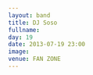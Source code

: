 ```yaml
---
layout: band
title: DJ Soso
fullname: 
day: 19
date: 2013-07-19 23:00
image: 
venue: FAN ZONE
---
```



